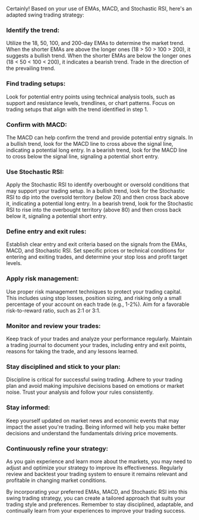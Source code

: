 

Certainly! Based on your use of EMAs, MACD, and Stochastic RSI, here's an adapted swing trading strategy:

### Identify the trend: 
Utilize the 18, 50, 100, and 200-day EMAs to determine the market trend. When the shorter EMAs are above the longer ones (18 > 50 > 100 > 200), it suggests a bullish trend. When the shorter EMAs are below the longer ones (18 < 50 < 100 < 200), it indicates a bearish trend. Trade in the direction of the prevailing trend.

### Find trading setups: 
Look for potential entry points using technical analysis tools, such as support and resistance levels, trendlines, or chart patterns. Focus on trading setups that align with the trend identified in step 1.

### Confirm with MACD: 
The MACD can help confirm the trend and provide potential entry signals. In a bullish trend, look for the MACD line to cross above the signal line, indicating a potential long entry. In a bearish trend, look for the MACD line to cross below the signal line, signaling a potential short entry.

### Use Stochastic RSI: 
Apply the Stochastic RSI to identify overbought or oversold conditions that may support your trading setup. In a bullish trend, look for the Stochastic RSI to dip into the oversold territory (below 20) and then cross back above it, indicating a potential long entry. In a bearish trend, look for the Stochastic RSI to rise into the overbought territory (above 80) and then cross back below it, signaling a potential short entry.

### Define entry and exit rules: 
Establish clear entry and exit criteria based on the signals from the EMAs, MACD, and Stochastic RSI. Set specific prices or technical conditions for entering and exiting trades, and determine your stop loss and profit target levels.

### Apply risk management: 
Use proper risk management techniques to protect your trading capital. This includes using stop losses, position sizing, and risking only a small percentage of your account on each trade (e.g., 1-2%). Aim for a favorable risk-to-reward ratio, such as 2:1 or 3:1.

### Monitor and review your trades: 
Keep track of your trades and analyze your performance regularly. Maintain a trading journal to document your trades, including entry and exit points, reasons for taking the trade, and any lessons learned.

### Stay disciplined and stick to your plan:
Discipline is critical for successful swing trading. Adhere to your trading plan and avoid making impulsive decisions based on emotions or market noise. Trust your analysis and follow your rules consistently.

### Stay informed:
Keep yourself updated on market news and economic events that may impact the asset you're trading. Being informed will help you make better decisions and understand the fundamentals driving price movements.

### Continuously refine your strategy:
As you gain experience and learn more about the markets, you may need to adjust and optimize your strategy to improve its effectiveness. Regularly review and backtest your trading system to ensure it remains relevant and profitable in changing market conditions.

By incorporating your preferred EMAs, MACD, and Stochastic RSI into this swing trading strategy, you can create a tailored approach that suits your trading style and preferences. Remember to stay disciplined, adaptable, and continually learn from your experiences to improve your trading success.
